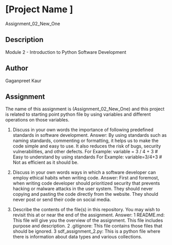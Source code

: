 # [Project Name ]

Assignment_02_New_One

## Description

Module 2 - Introduction to Python Software Development

## Author

Gaganpreet Kaur

## Assignment

The name of this assignment is (Assignment_02_New_One) and this project is related to starting point python file by using variables and different operations on those variables.

1. Discuss in your own words the importance of following predefined standards in software development.
   Answer:
   By using standards such as naming standards, commenting or formatting, it helps us to make the code simple and easy to use. It also reduces the risk of bugs, security vulnerabilities, and other defects.
   For Example: variable = 3 / 4 + 3 # Easy to understand by using standards
   For Example: variable=3/4+3 # Not as efficient as it should be.

2. Discuss in your own words ways in which a software developer can employ ethical habits when writing code.
   Answer:
   First and foremost, when writing code developer should prioritized security that prevents hacking or malware attacks in the user system.
   They should never copying and pasting the code directly from the website.
   They should never post or send their code on social media.

3. Describe the contents of the file(s) in this repository. You may wish to revisit this at or near the end of the assignment.
   Answer:
   1 README.md: This file will give you the overview of the assignment. This file includes purpose and description.
   2 .gitignore: This file contains those files that should be ignored.
   3 sdf_assignment_2.py: This is a python file where there is information about data types and various collections.
